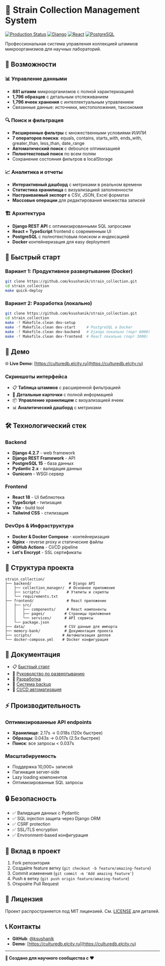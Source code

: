 # 🧬 Strain Collection Management System

[![Production Status](https://img.shields.io/badge/Production-Ready-green.svg)](https://culturedb.elcity.ru)
[![Django](https://img.shields.io/badge/Django-4.2.7-green.svg)](https://djangoproject.com/)
[![React](https://img.shields.io/badge/React-18.0-blue.svg)](https://reactjs.org/)
[![PostgreSQL](https://img.shields.io/badge/PostgreSQL-15-blue.svg)](https://postgresql.org/)

Профессиональная система управления коллекцией штаммов микроорганизмов для научных лабораторий.

## 🌟 Возможности

### 📊 Управление данными
- **881 штамм** микроорганизмов с полной характеризацией
- **1,796 образцов** с детальным отслеживанием
- **1,796 ячеек хранения** с интеллектуальным управлением
- Связанные данные: источники, местоположения, таксономия

### 🔍 Поиск и фильтрация
- **Расширенные фильтры** с множественными условиями И/ИЛИ
- **7 операторов поиска**: equals, contains, starts_with, ends_with, greater_than, less_than, date_range
- **Автоматический поиск** с debounce оптимизацией
- **Полнотекстовый поиск** по всем полям
- Сохранение состояния фильтров в localStorage

### 📈 Аналитика и отчеты
- **Интерактивный дашборд** с метриками в реальном времени
- **Статистика хранилища** с визуализацией заполненности
- **Настраиваемый экспорт** в CSV, JSON, Excel форматах
- **Массовые операции** для редактирования множества записей

### 🏗️ Архитектура
- **Django REST API** с оптимизированными SQL запросами
- **React + TypeScript** frontend с современным UI
- **PostgreSQL** с полнотекстовым поиском и индексацией
- **Docker** контейнеризация для easy deployment

## 🚀 Быстрый старт

### Вариант 1: Продуктивное развертывание (Docker)
```bash
git clone https://github.com/ksushanik/strain_collection.git
cd strain_collection
make quick-deploy
```

### Вариант 2: Разработка (локально)
```bash
git clone https://github.com/ksushanik/strain_collection.git
cd strain_collection
make -f Makefile.clean dev-setup
make -f Makefile.clean dev-start     # PostgreSQL в Docker
make -f Makefile.clean dev-backend   # Django локально (порт 8000)
make -f Makefile.clean dev-frontend  # React локально (порт 3000)
```

## 📱 Демо

🌐 **Live Demo**: [https://culturedb.elcity.ru](https://culturedb.elcity.ru)

### Скриншоты интерфейса

- 📋 **Таблица штаммов** с расширенной фильтрацией
- 🔬 **Детальные карточки** с полной информацией
- 📦 **Управление хранилищем** с визуализацией ячеек
- 📊 **Аналитический дашборд** с метриками

## 🛠️ Технологический стек

### Backend
- **Django 4.2.7** - web framework
- **Django REST Framework** - API
- **PostgreSQL 15** - база данных
- **Pydantic 2.x** - валидация данных
- **Gunicorn** - WSGI сервер

### Frontend
- **React 18** - UI библиотека
- **TypeScript** - типизация
- **Vite** - build tool
- **Tailwind CSS** - стилизация

### DevOps & Инфраструктура
- **Docker & Docker Compose** - контейнеризация
- **Nginx** - reverse proxy и статические файлы
- **GitHub Actions** - CI/CD pipeline
- **Let's Encrypt** - SSL сертификаты

## 📂 Структура проекта

```
strain_collection/
├── backend/                 # Django API
│   ├── collection_manager/  # Основное приложение
│   ├── scripts/            # Утилиты и скрипты
│   └── requirements.txt
├── frontend/               # React приложение
│   ├── src/
│   │   ├── components/     # React компоненты
│   │   ├── pages/         # Страницы приложения
│   │   └── services/      # API сервисы
│   └── package.json
├── data/                  # CSV данные для импорта
├── memory-bank/           # Документация проекта
├── scripts/              # Автоматизация деплоя
└── docker-compose.yml    # Docker конфигурация
```

## 📖 Документация

- 📋 [Быстрый старт](QUICK_START.md)
- 🚀 [Руководство по развертыванию](DEPLOYMENT_README.md)
- 🧪 [Разработка](DEV_QUICK_START_CLEAN.md)
- 💾 [Система backup](BACKUP_QUICK_START.md)
- 🔄 [CI/CD автоматизация](DEPLOYMENT_AUTOMATION.md)

## ⚡ Производительность

### Оптимизированные API endpoints
- **Хранилище**: 2.17s → 0.018s (120x быстрее)
- **Образцы**: 0.043s → 0.017s (2.5x быстрее)
- **Поиск**: все запросы < 0.037s

### Масштабируемость
- Поддержка 10,000+ записей
- Пагинация server-side
- Lazy loading компонентов
- Оптимизированные SQL запросы

## 🔒 Безопасность

- ✅ Валидация данных с Pydantic
- ✅ SQL injection защита через Django ORM
- ✅ CSRF protection
- ✅ SSL/TLS encryption
- ✅ Environment-based конфигурация

## 🤝 Вклад в проект

1. Fork репозитория
2. Создайте feature ветку (`git checkout -b feature/amazing-feature`)
3. Commit изменения (`git commit -m 'Add amazing feature'`)
4. Push в ветку (`git push origin feature/amazing-feature`)
5. Откройте Pull Request

## 📄 Лицензия

Проект распространяется под MIT лицензией. См. [LICENSE](LICENSE) для деталей.

## 📞 Контакты

- **GitHub**: [@ksushanik](https://github.com/ksushanik)
- **Demo**: [https://culturedb.elcity.ru](https://culturedb.elcity.ru)

---

**🧬 Создано для научного сообщества с ❤️** 